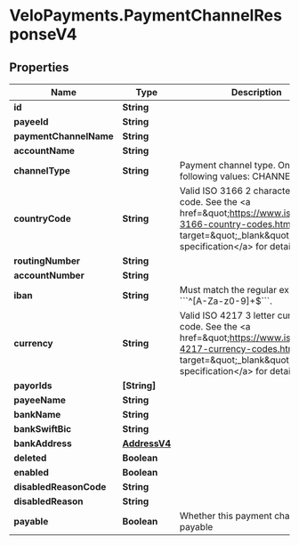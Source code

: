 # VeloPayments.PaymentChannelResponseV4

## Properties

Name | Type | Description | Notes
------------ | ------------- | ------------- | -------------
**id** | **String** |  | 
**payeeId** | **String** |  | [optional] 
**paymentChannelName** | **String** |  | 
**accountName** | **String** |  | 
**channelType** | **String** | Payment channel type. One of the following values: CHANNEL_BANK | 
**countryCode** | **String** | Valid ISO 3166 2 character country code. See the &lt;a href&#x3D;\&quot;https://www.iso.org/iso-3166-country-codes.html\&quot; target&#x3D;\&quot;_blank\&quot; a&gt;ISO specification&lt;/a&gt; for details. | 
**routingNumber** | **String** |  | [optional] 
**accountNumber** | **String** |  | [optional] 
**iban** | **String** | Must match the regular expression &#x60;&#x60;&#x60;^[A-Za-z0-9]+$&#x60;&#x60;&#x60;. | [optional] 
**currency** | **String** | Valid ISO 4217 3 letter currency code. See the &lt;a href&#x3D;\&quot;https://www.iso.org/iso-4217-currency-codes.html\&quot; target&#x3D;\&quot;_blank\&quot; a&gt;ISO specification&lt;/a&gt; for details. | 
**payorIds** | **[String]** |  | [optional] 
**payeeName** | **String** |  | [optional] 
**bankName** | **String** |  | [optional] 
**bankSwiftBic** | **String** |  | [optional] 
**bankAddress** | [**AddressV4**](AddressV4.md) |  | [optional] 
**deleted** | **Boolean** |  | [optional] 
**enabled** | **Boolean** |  | [optional] 
**disabledReasonCode** | **String** |  | [optional] 
**disabledReason** | **String** |  | [optional] 
**payable** | **Boolean** | Whether this payment channel is payable | [optional] 



